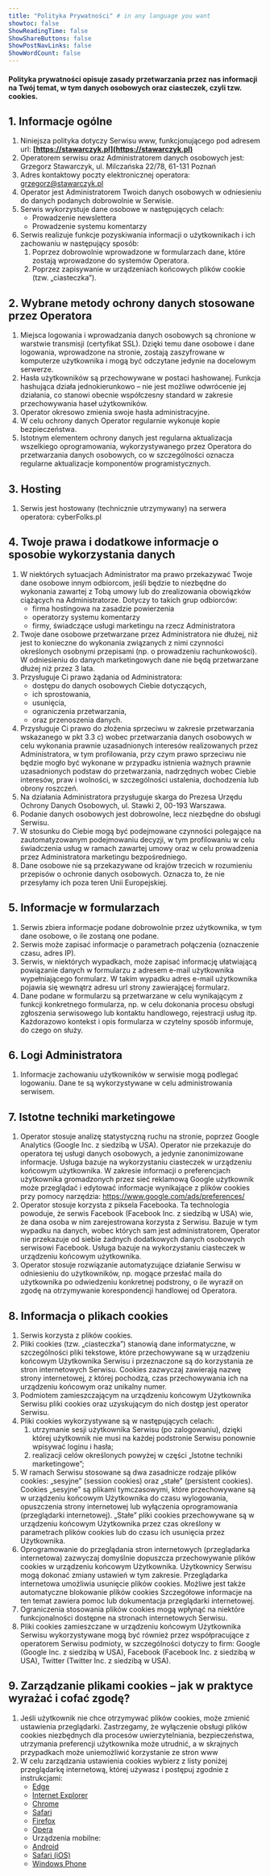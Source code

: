 ```yaml
---
title: "Polityka Prywatności" # in any language you want
showtoc: false
ShowReadingTime: false
ShowShareButtons: false
ShowPostNavLinks: false
ShowWordCount: false
---
```

#### Polityka prywatności opisuje zasady przetwarzania przez nas informacji na Twój temat, w tym danych osobowych oraz ciasteczek, czyli tzw. cookies.

**1\. Informacje ogólne**
-------------------------

1.  Niniejsza polityka dotyczy Serwisu www, funkcjonującego pod adresem url: **[https://stawarczyk.pl](https://stawarczyk.pl)**
2.  Operatorem serwisu oraz Administratorem danych osobowych jest: Grzegorz Stawarczyk, ul. Milczańska 22/78, 61-131 Poznań
3.  Adres kontaktowy poczty elektronicznej operatora: [grzegorz@stawarczyk.pl](mailto:grzegorz@stawarczyk.pl)
4.  Operator jest Administratorem Twoich danych osobowych w odniesieniu do danych podanych dobrowolnie w Serwisie.
5.  Serwis wykorzystuje dane osobowe w następujących celach:
    *   Prowadzenie newslettera
    *   Prowadzenie systemu komentarzy
6.  Serwis realizuje funkcje pozyskiwania informacji o użytkownikach i ich zachowaniu w następujący sposób:
    1.  Poprzez dobrowolnie wprowadzone w formularzach dane, które zostają wprowadzone do systemów Operatora.
    2.  Poprzez zapisywanie w urządzeniach końcowych plików cookie (tzw. „ciasteczka”).

**2\. Wybrane metody ochrony danych stosowane przez Operatora**
---------------------------------------------------------------

1.  Miejsca logowania i wprowadzania danych osobowych są chronione w warstwie transmisji (certyfikat SSL). Dzięki temu dane osobowe i dane logowania, wprowadzone na stronie, zostają zaszyfrowane w komputerze użytkownika i mogą być odczytane jedynie na docelowym serwerze.
2.  Hasła użytkowników są przechowywane w postaci hashowanej. Funkcja hashująca działa jednokierunkowo – nie jest możliwe odwrócenie jej działania, co stanowi obecnie współczesny standard w zakresie przechowywania haseł użytkowników.
3.  Operator okresowo zmienia swoje hasła administracyjne.
4.  W celu ochrony danych Operator regularnie wykonuje kopie bezpieczeństwa.
5.  Istotnym elementem ochrony danych jest regularna aktualizacja wszelkiego oprogramowania, wykorzystywanego przez Operatora do przetwarzania danych osobowych, co w szczególności oznacza regularne aktualizacje komponentów programistycznych.

**3\. Hosting**
---------------

1.  Serwis jest hostowany (technicznie utrzymywany) na serwera operatora: cyberFolks.pl

**4\. Twoje prawa i dodatkowe informacje o sposobie wykorzystania danych**
--------------------------------------------------------------------------

1.  W niektórych sytuacjach Administrator ma prawo przekazywać Twoje dane osobowe innym odbiorcom, jeśli będzie to niezbędne do wykonania zawartej z Tobą umowy lub do zrealizowania obowiązków ciążących na Administratorze. Dotyczy to takich grup odbiorców:
    *   firma hostingowa na zasadzie powierzenia
    *   operatorzy systemu komentarzy
    *   firmy, świadczące usługi marketingu na rzecz Administratora
2.  Twoje dane osobowe przetwarzane przez Administratora nie dłużej, niż jest to konieczne do wykonania związanych z nimi czynności określonych osobnymi przepisami (np. o prowadzeniu rachunkowości). W odniesieniu do danych marketingowych dane nie będą przetwarzane dłużej niż przez 3 lata.
3.  Przysługuje Ci prawo żądania od Administratora:
    *   dostępu do danych osobowych Ciebie dotyczących,
    *   ich sprostowania,
    *   usunięcia,
    *   ograniczenia przetwarzania,
    *   oraz przenoszenia danych.
4.  Przysługuje Ci prawo do złożenia sprzeciwu w zakresie przetwarzania wskazanego w pkt 3.3 c) wobec przetwarzania danych osobowych w celu wykonania prawnie uzasadnionych interesów realizowanych przez Administratora, w tym profilowania, przy czym prawo sprzeciwu nie będzie mogło być wykonane w przypadku istnienia ważnych prawnie uzasadnionych podstaw do przetwarzania, nadrzędnych wobec Ciebie interesów, praw i wolności, w szczególności ustalenia, dochodzenia lub obrony roszczeń.
5.  Na działania Administratora przysługuje skarga do Prezesa Urzędu Ochrony Danych Osobowych, ul. Stawki 2, 00-193 Warszawa.
6.  Podanie danych osobowych jest dobrowolne, lecz niezbędne do obsługi Serwisu.
7.  W stosunku do Ciebie mogą być podejmowane czynności polegające na zautomatyzowanym podejmowaniu decyzji, w tym profilowaniu w celu świadczenia usług w ramach zawartej umowy oraz w celu prowadzenia przez Administratora marketingu bezpośredniego.
8.  Dane osobowe nie są przekazywane od krajów trzecich w rozumieniu przepisów o ochronie danych osobowych. Oznacza to, że nie przesyłamy ich poza teren Unii Europejskiej.

**5\. Informacje w formularzach**
---------------------------------

1.  Serwis zbiera informacje podane dobrowolnie przez użytkownika, w tym dane osobowe, o ile zostaną one podane.
2.  Serwis może zapisać informacje o parametrach połączenia (oznaczenie czasu, adres IP).
3.  Serwis, w niektórych wypadkach, może zapisać informację ułatwiającą powiązanie danych w formularzu z adresem e-mail użytkownika wypełniającego formularz. W takim wypadku adres e-mail użytkownika pojawia się wewnątrz adresu url strony zawierającej formularz.
4.  Dane podane w formularzu są przetwarzane w celu wynikającym z funkcji konkretnego formularza, np. w celu dokonania procesu obsługi zgłoszenia serwisowego lub kontaktu handlowego, rejestracji usług itp. Każdorazowo kontekst i opis formularza w czytelny sposób informuje, do czego on służy.

**6\. Logi Administratora**
---------------------------

1.  Informacje zachowaniu użytkowników w serwisie mogą podlegać logowaniu. Dane te są wykorzystywane w celu administrowania serwisem.

**7\. Istotne techniki marketingowe**
-------------------------------------

1.  Operator stosuje analizę statystyczną ruchu na stronie, poprzez Google Analytics (Google Inc. z siedzibą w USA). Operator nie przekazuje do operatora tej usługi danych osobowych, a jedynie zanonimizowane informacje. Usługa bazuje na wykorzystaniu ciasteczek w urządzeniu końcowym użytkownika. W zakresie informacji o preferencjach użytkownika gromadzonych przez sieć reklamową Google użytkownik może przeglądać i edytować informacje wynikające z plików cookies przy pomocy narzędzia: https://www.google.com/ads/preferences/
2.  Operator stosuje korzysta z piksela Facebooka. Ta technologia powoduje, że serwis Facebook (Facebook Inc. z siedzibą w USA) wie, że dana osoba w nim zarejestrowana korzysta z Serwisu. Bazuje w tym wypadku na danych, wobec których sam jest administratorem, Operator nie przekazuje od siebie żadnych dodatkowych danych osobowych serwisowi Facebook. Usługa bazuje na wykorzystaniu ciasteczek w urządzeniu końcowym użytkownika.
3.  Operator stosuje rozwiązanie automatyzujące działanie Serwisu w odniesieniu do użytkowników, np. mogące przesłać maila do użytkownika po odwiedzeniu konkretnej podstrony, o ile wyraził on zgodę na otrzymywanie korespondencji handlowej od Operatora.

**8\. Informacja o plikach cookies**
------------------------------------

1.  Serwis korzysta z plików cookies.
2.  Pliki cookies (tzw. „ciasteczka”) stanowią dane informatyczne, w szczególności pliki tekstowe, które przechowywane są w urządzeniu końcowym Użytkownika Serwisu i przeznaczone są do korzystania ze stron internetowych Serwisu. Cookies zazwyczaj zawierają nazwę strony internetowej, z której pochodzą, czas przechowywania ich na urządzeniu końcowym oraz unikalny numer.
3.  Podmiotem zamieszczającym na urządzeniu końcowym Użytkownika Serwisu pliki cookies oraz uzyskującym do nich dostęp jest operator Serwisu.
4.  Pliki cookies wykorzystywane są w następujących celach:
    1.  utrzymanie sesji użytkownika Serwisu (po zalogowaniu), dzięki której użytkownik nie musi na każdej podstronie Serwisu ponownie wpisywać loginu i hasła;
    2.  realizacji celów określonych powyżej w części „Istotne techniki marketingowe”;
5.  W ramach Serwisu stosowane są dwa zasadnicze rodzaje plików cookies: „sesyjne” (session cookies) oraz „stałe” (persistent cookies). Cookies „sesyjne” są plikami tymczasowymi, które przechowywane są w urządzeniu końcowym Użytkownika do czasu wylogowania, opuszczenia strony internetowej lub wyłączenia oprogramowania (przeglądarki internetowej). „Stałe” pliki cookies przechowywane są w urządzeniu końcowym Użytkownika przez czas określony w parametrach plików cookies lub do czasu ich usunięcia przez Użytkownika.
6.  Oprogramowanie do przeglądania stron internetowych (przeglądarka internetowa) zazwyczaj domyślnie dopuszcza przechowywanie plików cookies w urządzeniu końcowym Użytkownika. Użytkownicy Serwisu mogą dokonać zmiany ustawień w tym zakresie. Przeglądarka internetowa umożliwia usunięcie plików cookies. Możliwe jest także automatyczne blokowanie plików cookies Szczegółowe informacje na ten temat zawiera pomoc lub dokumentacja przeglądarki internetowej.
7.  Ograniczenia stosowania plików cookies mogą wpłynąć na niektóre funkcjonalności dostępne na stronach internetowych Serwisu.
8.  Pliki cookies zamieszczane w urządzeniu końcowym Użytkownika Serwisu wykorzystywane mogą być również przez współpracujące z operatorem Serwisu podmioty, w szczególności dotyczy to firm: Google (Google Inc. z siedzibą w USA), Facebook (Facebook Inc. z siedzibą w USA), Twitter (Twitter Inc. z siedzibą w USA).

**9\. Zarządzanie plikami cookies – jak w praktyce wyrażać i cofać zgodę?**
---------------------------------------------------------------------------

1.  Jeśli użytkownik nie chce otrzymywać plików cookies, może zmienić ustawienia przeglądarki. Zastrzegamy, że wyłączenie obsługi plików cookies niezbędnych dla procesów uwierzytelniania, bezpieczeństwa, utrzymania preferencji użytkownika może utrudnić, a w skrajnych przypadkach może uniemożliwić korzystanie ze stron www
2.  W celu zarządzania ustawienia cookies wybierz z listy poniżej przeglądarkę internetową, której używasz i postępuj zgodnie z instrukcjami:
    *   [Edge](https://support.microsoft.com/pl-pl/help/10607/microsoft-edge-view-delete-browser-history)
    *   [Internet Explorer](https://support.microsoft.com/pl-pl/help/278835/how-to-delete-cookie-files-in-internet-explorer)
    *   [Chrome](https://support.google.com/chrome/bin/answer.py?hl=pl&answer=95647)
    *   [Safari](https://support.apple.com/kb/PH5042)
    *   [Firefox](https://support.mozilla.org/pl/kb/W%C5%82%C4%85czanie%20i%20wy%C5%82%C4%85czanie%20obs%C5%82ugi%20ciasteczek)
    *   [Opera](http://help.opera.com/Windows/12.10/pl/cookies.html)
    *   Urządzenia mobilne:
    *   [Android](https://support.google.com/chrome/bin/answer.py?hl=pl&answer=95647)
    *   [Safari (iOS)](https://support.apple.com/kb/HT1677?viewlocale=pl_PL)
    *   [Windows Phone](https://www.windowsphone.com/pl-pl/how-to/wp7/web/changing-privacy-and-other-browser-settings)
